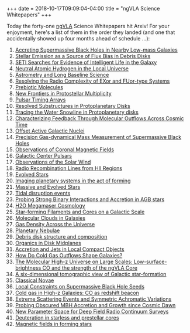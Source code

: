 +++
date = 2018-10-17T09:09:04-04:00
title = "ngVLA Science Whitepapers"
+++

Today the forty-one [ngVLA](http://ngvla.nrao.edu/) Science Whitepapers hit
Arxiv! For your enjoyment, here's a list of them in the order they landed (and
one that accidentally showed up four months ahead of schedule …):

<!-- more -->

1. [Accreting Supermassive Black Holes in Nearby Low-mass Galaxies](https://arxiv.org/abs/1810.06564)
1. [Stellar Emission as a Source of Flux Bias in Debris Disks](https://arxiv.org/abs/1810.06565)
1. [SETI Searches for Evidence of Intelligent Life in the Galaxy](https://arxiv.org/abs/1810.06568)
1. [Neutral Atomic Hydrogen in the Local Universe](https://arxiv.org/abs/1810.06575)
1. [Astrometry and Long Baseline Science](https://arxiv.org/abs/1810.06577)
1. [Resolving the Radio Complexity of EXor and FUor-type Systems](https://arxiv.org/abs/1810.06580)
1. [Prebiotic Molecules](https://arxiv.org/abs/1810.06586)
1. [New Frontiers in Protostellar Multiplicity](https://arxiv.org/abs/1810.06590)
1. [Pulsar Timing Arrays](https://arxiv.org/abs/1810.06594)
1. [Resolved Substructures in Protoplanetary Disks](https://arxiv.org/abs/1810.06598)
1. [Tracing the Water Snowline in Protoplanetary disks](https://arxiv.org/abs/1810.06604)
1. [Characterizing Feedback Through Molecular Outflows Across Cosmic Time](https://arxiv.org/abs/1810.06605)
1. [Offset Active Galactic Nuclei](https://arxiv.org/abs/1810.06609)
1. [Precision Gas-dynamical Mass Measurement of Supermassive Black Holes](https://arxiv.org/abs/1810.06615)
1. [Observations of Coronal Magnetic Fields](https://arxiv.org/abs/1810.06622)
1. [Galactic Center Pulsars](https://arxiv.org/abs/1810.06623)
1. [Observations of the Solar Wind](https://arxiv.org/abs/1810.06633)
1. [Radio Recombination Lines from HII Regions](https://arxiv.org/abs/1810.06664)
1. [Evolved Stars](https://arxiv.org/abs/1810.06666)
1. [Imaging planetary systems in the act of forming](https://arxiv.org/abs/1810.06671)
1. [Massive and Evolved Stars](https://arxiv.org/abs/1810.06676)
1. [Tidal disruption events](https://arxiv.org/abs/1810.06677)
1. [Probing Strong Binary Interactions and Accretion in AGB stars](https://arxiv.org/abs/1810.06685)
1. [H2O Megamaser Cosmology](https://arxiv.org/abs/1810.06686)
1. [Star-forming Filaments and Cores on a Galactic Scale](https://arxiv.org/abs/1810.06701)
1. [Molecular Clouds in Galaxies](https://arxiv.org/abs/1810.06706)
1. [Gas Density Across the Universe](https://arxiv.org/abs/1810.06709)
1. [Planetary Nebulae](https://arxiv.org/abs/1810.06712)
1. [Debris disk structure and composition](https://arxiv.org/abs/1810.06719)
1. [Organics in Disk Midplanes](https://arxiv.org/abs/1810.06724)
1. [Accretion and Jets in Local Compact Objects](https://arxiv.org/abs/1810.06727)
1. [How Do Cold Gas Outflows Shape Galaxies?](https://arxiv.org/abs/1810.06737)
1. [The Molecular High-z Universe on Large Scales: Low-surface-brightness CO and the strength of the ngVLA Core](https://arxiv.org/abs/1810.06770)
1. [A six-dimensional tomographic view of Galactic star-formation](https://arxiv.org/abs/1810.06779)
1. [Classical Novae](https://arxiv.org/abs/1810.06790)
1. [Local Constraints on Supermassive Black Hole Seeds](https://arxiv.org/abs/1810.06814)
1. [Cold gas in High-z Galaxies: CO as redshift beacon](https://arxiv.org/abs/1810.06841)
1. [Extreme Scattering Events and Symmetric Achromatic Variations](https://arxiv.org/abs/1810.07009)
1. [Probing Obscured MBH Accretion and Growth since Cosmic Dawn](https://arxiv.org/abs/1810.07098)
1. [New Parameter Space for Deep Field Radio Continuum Surveys](https://arxiv.org/abs/1810.07143)
1. [Deuteration in starless and prestellar cores](https://arxiv.org/abs/1810.07163)
1. [Magnetic fields in forming stars](https://arxiv.org/abs/1806.06313)
